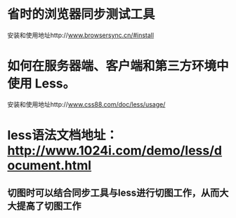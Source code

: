 # 省时的浏览器同步测试工具
安装和使用地址http://www.browsersync.cn/#install
# 如何在服务器端、客户端和第三方环境中使用 Less。
安装和使用地址http://www.css88.com/doc/less/usage/
# less语法文档地址：http://www.1024i.com/demo/less/document.html
## 切图时可以结合同步工具与less进行切图工作，从而大大提高了切图工作
